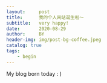 ```yaml
---
layout:     post
title:      我的个人网站诞生啦～
subtitle:   very happy!
date:       2020-08-29
author:     BY
header-img: img/post-bg-coffee.jpeg
catalog: true
tags:
    - begin
---
```


My blog born today : )


